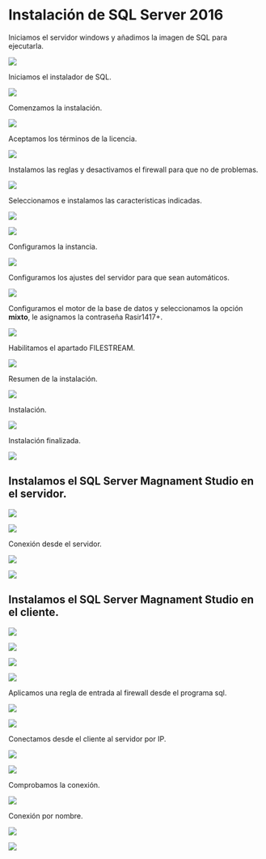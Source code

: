 # Instalación de SQL Server 2016

Iniciamos el servidor windows y añadimos la imagen de SQL para ejecutarla.

![](image/1.PNG)

Iniciamos el instalador de SQL.

![](image/2.PNG)

Comenzamos la instalación.

![](image/3.PNG)

Aceptamos los términos de la licencia.

![](image/4.PNG)

Instalamos las reglas y desactivamos el firewall para que no de problemas.

![](image/4.1.PNG)

Seleccionamos e instalamos las características indicadas.

![](image/5.PNG)

![](image/6.PNG)

Configuramos la instancia.

![](image/7.PNG)

Configuramos los ajustes del servidor para que sean automáticos.

![](image/8.PNG)

Configuramos el motor de la base de datos y seleccionamos la opción **mixto**, le asignamos la contraseña Rasir1417+.

![](image/9.PNG)

Habilitamos el apartado FILESTREAM.

![](image/10.PNG)

Resumen de la instalación.

![](image/11.PNG)

Instalación.

 ![](image/12.PNG)

Instalación finalizada.

 ![](image/13.PNG)

## Instalamos el SQL Server Magnament Studio en el servidor.

![](image/14.PNG)

![](image/15.PNG)

Conexión desde el servidor.

![](image/30.PNG)

![](image/31.PNG)

## Instalamos el SQL Server Magnament Studio en el cliente.

![](image/20.PNG)

![](image/21.PNG)

![](image/22.PNG)

![](image/23.PNG)

Aplicamos una regla de entrada al firewall desde el programa sql.

![](image/24.PNG)

![](image/25.PNG)

Conectamos desde el cliente al servidor por IP.

![](image/26.0.PNG)

![](image/26.PNG)

Comprobamos la conexión.

![](image/27.PNG)

Conexión por nombre.

![](image/28.PNG)

![](image/29.PNG)
